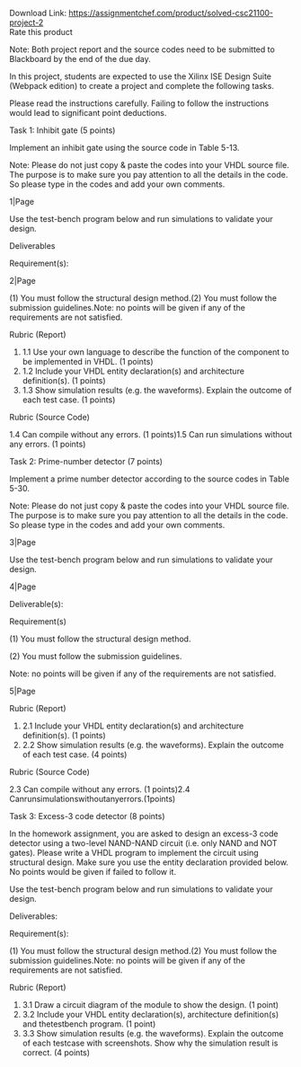 Download Link: https://assignmentchef.com/product/solved-csc21100-project-2
<br>
<span class="kksr-muted">Rate this product</span>

Note: Both project report and the source codes need to be submitted to Blackboard by the end of the due day.

In this project, students are expected to use the Xilinx ISE Design Suite (Webpack edition) to create a project and complete the following tasks.

Please read the instructions carefully. Failing to follow the instructions would lead to significant point deductions.

Task 1: Inhibit gate (5 points)

Implement an inhibit gate using the source code in Table 5-13.

Note: Please do not just copy &amp; paste the codes into your VHDL source file. The purpose is to make sure you pay attention to all the details in the code. So please type in the codes and add your own comments.

1|Page

Use the test-bench program below and run simulations to validate your design.

Deliverables

Requirement(s):

2|Page

(1) You must follow the structural design method.(2) You must follow the submission guidelines.Note: no points will be given if any of the requirements are not satisfied.

Rubric (Report)

<ol>

 <li>1.1  Use your own language to describe the function of the component to be implemented in VHDL. (1 points)</li>

 <li>1.2  Include your VHDL entity declaration(s) and architecture definition(s). (1 points)</li>

 <li>1.3  Show simulation results (e.g. the waveforms). Explain the outcome of each test case. (1 points)</li>

</ol>

Rubric (Source Code)

1.4 Can compile without any errors. (1 points)1.5 Can run simulations without any errors. (1 points)

Task 2: Prime-number detector (7 points)

Implement a prime number detector according to the source codes in Table 5-30.

Note: Please do not just copy &amp; paste the codes into your VHDL source file. The purpose is to make sure you pay attention to all the details in the code. So please type in the codes and add your own comments.

3|Page

Use the test-bench program below and run simulations to validate your design.

4|Page

Deliverable(s):

Requirement(s)

(1) You must follow the structural design method.

(2) You must follow the submission guidelines.

Note: no points will be given if any of the requirements are not satisfied.

5|Page

Rubric (Report)

<ol>

 <li>2.1  Include your VHDL entity declaration(s) and architecture definition(s). (1 points)</li>

 <li>2.2  Show simulation results (e.g. the waveforms). Explain the outcome of each test case. (4 points)</li>

</ol>

Rubric (Source Code)

2.3 Can compile without any errors. (1 points)2.4 Canrunsimulationswithoutanyerrors.(1points)

Task 3: Excess-3 code detector (8 points)

In the homework assignment, you are asked to design an excess-3 code detector using a two-level NAND-NAND circuit (i.e. only NAND and NOT gates). Please write a VHDL program to implement the circuit using structural design. Make sure you use the entity declaration provided below. No points would be given if failed to follow it.

Use the test-bench program below and run simulations to validate your design.

Deliverables:

Requirement(s):

(1) You must follow the structural design method.(2) You must follow the submission guidelines.Note: no points will be given if any of the requirements are not satisfied.

Rubric (Report)

<ol>

 <li>3.1  Draw a circuit diagram of the module to show the design. (1 point)</li>

 <li>3.2  Include your VHDL entity declaration(s), architecture definition(s) and thetestbench program. (1 point)</li>

 <li>3.3  Show simulation results (e.g. the waveforms). Explain the outcome of each testcase with screenshots. Show why the simulation result is correct. (4 points)</li>

</ol>